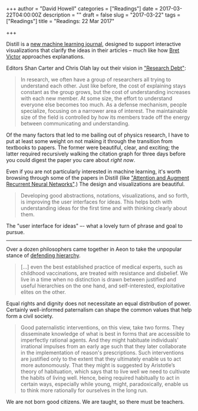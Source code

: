 +++
author = "David Howell"
categories = ["Readings"]
date = 2017-03-22T04:00:00Z
description = ""
draft = false
slug = "2017-03-22"
tags = ["Readings"]
title = "Readings: 22 Mar 2017"

+++


Distill is a [new machine learning journal](http://distill.pub/about/), designed to support interactive visualizations that clarify the ideas in their articles – much like how [Bret Victor](http://worrydream.com/) approaches explanations.

<!-- break -->

Editors Shan Carter and Chris Olah lay out their vision in ["Research Debt"](http://distill.pub/2017/research-debt/):

> In research, we often have a group of researchers all trying to understand each other. Just like before, the cost of explaining stays constant as the group grows, but the cost of understanding increases with each new member. At some size, the effort to understand everyone else becomes too much. As a defense mechanism, people specialize, focusing on a narrower area of interest. The maintainable size of the field is controlled by how its members trade off the energy between communicating and understanding.

Of the many factors that led to me bailing out of physics research, I have to put at least some weight on not making it through the transition from textbooks to papers. The former were beautiful, clear, and exciting; the latter required recursively walking the citation graph for three days before you could digest the paper you care about _right now_.

Even if you are not particularly interested in machine learning, it's worth browsing through some of the papers in Distill (like ["Attention and Augment Recurrent Neural Networks"](http://distill.pub/2016/augmented-rnns/).) The design and visualizations are beautiful.

> Developing good abstractions, notations, visualizations, and so forth, is improving the user interfaces for ideas. This helps both with understanding ideas for the first time and with thinking clearly about them.

The "user interface for ideas" –- what a lovely turn of phrase and goal to pursue.

---

Over a dozen philosophers came together in Aeon to take the unpopular stance of [defending hierarchy](https://aeon.co/essays/hierarchies-have-a-place-even-in-societies-built-on-equality).

> [&#8230;] even the best established practice of medical experts, such as childhood vaccinations, are treated with resistance and disbelief. We live in a time when no distinction is drawn between justified and useful hierarchies on the one hand, and self-interested, exploitative elites on the other.

Equal rights and dignity does not necessitate an equal distribution of power. Certainly well-informed paternalism can shape the common values that help form a civil society.

> Good paternalistic interventions, on this view, take two forms. They disseminate knowledge of what is best in forms that are accessible to imperfectly rational agents. And they might habituate individuals' irrational impulses from an early age such that they later collaborate in the implementation of reason's prescriptions. Such interventions are justified only to the extent that they ultimately enable us to act more autonomously. That they might is suggested by Aristotle’s theory of habituation, which says that to live well we need to cultivate the habits of living well. Hence, being required habitually to act in certain ways, especially while young, might, paradoxically, enable us to think more rationally for ourselves in the long run.

We are not born good citizens. We are taught, so there must be teachers.

